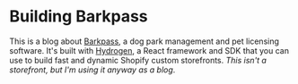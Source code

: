 # Building Barkpass

This is a blog about [Barkpass](https://www.barkpass.com), a dog park management and pet licensing software. It's built with [Hydrogen](https://hydrogen.shopify.dev), a React framework and SDK that you can use to build fast and dynamic Shopify custom storefronts. _This isn't a storefront, but I'm using it anyway as a blog_.
